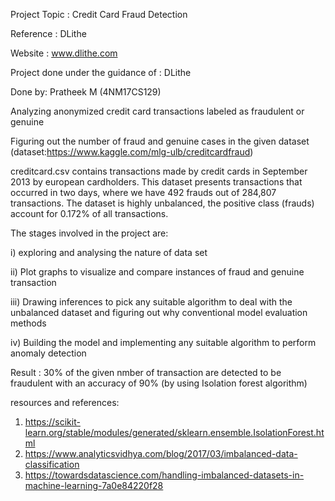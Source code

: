 Project Topic : Credit Card Fraud Detection

Reference : DLithe

Website : www.dlithe.com

Project done under the guidance of : DLithe

Done by: Pratheek M (4NM17CS129)

Analyzing anonymized credit card transactions labeled as fraudulent or genuine

Figuring out the number of fraud and genuine cases in the given dataset (dataset:https://www.kaggle.com/mlg-ulb/creditcardfraud)

creditcard.csv contains transactions made by credit cards in September 2013 by european cardholders. This dataset presents transactions that occurred in two days, where we have 492 frauds out of 284,807 transactions. The dataset is highly unbalanced, the positive class (frauds) account for 0.172% of all transactions.

The stages involved in the project are:

i)   exploring  and analysing the nature of data set 

ii)  Plot graphs to visualize and compare instances of fraud and genuine transaction

iii) Drawing inferences to pick any suitable algorithm to deal with the unbalanced dataset
     and figuring  out why conventional model evaluation methods
     
iv)  Building the model and implementing  any suitable algorithm to perform
     anomaly detection

 Result : 30% of the given nmber of transaction are detected to be fraudulent with an accuracy of 90% (by using Isolation forest algorithm)
 
 resources and references:
1) https://scikit-learn.org/stable/modules/generated/sklearn.ensemble.IsolationForest.html
2) https://www.analyticsvidhya.com/blog/2017/03/imbalanced-data-classification
3) https://towardsdatascience.com/handling-imbalanced-datasets-in-machine-learning-7a0e84220f28
